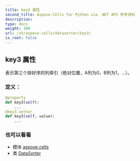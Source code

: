 ```yaml
---
title: key3 属性
second_title: Aspose.Cells for Python via .NET API 参考资料
description:
type: docs
weight: 100
url: /zh/aspose.cells/datasorter/key3/
is_root: false
---
```

## key3 属性

表示第三个排好序的列索引（绝对位置，A列为0，B列为1，...）。
### 定义：
```python
@property
def key3(self):
    ...
@key3.setter
def key3(self, value):
    ...
```

### 也可以看看
* 模块 [aspose.cells](../../)
* 类 [DataSorter](/cells/python-net/zh/aspose.cells/datasorter)
